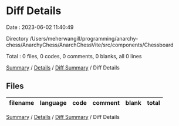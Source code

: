 # Diff Details

Date : 2023-06-02 11:40:49

Directory /Users/meherwangill/programming/anarchy-chess/AnarchyChess/AnarchChessVite/src/components/Chessboard

Total : 0 files,  0 codes, 0 comments, 0 blanks, all 0 lines

[Summary](results.md) / [Details](details.md) / [Diff Summary](diff.md) / Diff Details

## Files
| filename | language | code | comment | blank | total |
| :--- | :--- | ---: | ---: | ---: | ---: |

[Summary](results.md) / [Details](details.md) / [Diff Summary](diff.md) / Diff Details